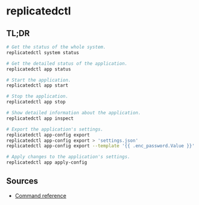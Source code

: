# replicatedctl

## TL;DR

```sh
# Get the status of the whole system.
replicatedctl system status

# Get the detailed status of the application.
replicatedctl app status

# Start the application.
replicatedctl app start

# Stop the application.
replicatedctl app stop

# Show detailed information about the application.
replicatedctl app inspect

# Export the application's settings.
replicatedctl app-config export
replicatedctl app-config export > 'settings.json'
replicatedctl app-config export --template '{{ .enc_password.Value }}'

# Apply changes to the application's settings.
replicatedctl app apply-config
```

## Sources

- [Command reference]

<!-- project's references -->
[command reference]: https://help.replicated.com/api/replicatedctl/
